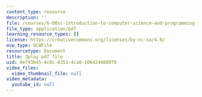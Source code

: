 ```yaml
---
content_type: resource
description: ''
file: /courses/6-00sc-introduction-to-computer-science-and-programming-spring-2011/8e743b454c8c03534ca0106424488970_UiZlaJX3IRk.pdf
file_type: application/pdf
learning_resource_types: []
license: https://creativecommons.org/licenses/by-nc-sa/4.0/
ocw_type: OCWFile
resourcetype: Document
title: 3play pdf file
uid: 8e743b45-4c8c-0353-4ca0-106424488970
video_files:
  video_thumbnail_file: null
video_metadata:
  youtube_id: null
---
```

